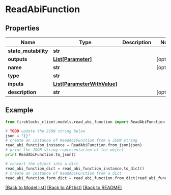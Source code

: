 # ReadAbiFunction


## Properties

Name | Type | Description | Notes
------------ | ------------- | ------------- | -------------
**state_mutability** | **str** |  | 
**outputs** | [**List[Parameter]**](Parameter.md) |  | [optional] 
**name** | **str** |  | [optional] 
**type** | **str** |  | 
**inputs** | [**List[ParameterWithValue]**](ParameterWithValue.md) |  | 
**description** | **str** |  | [optional] 

## Example

```python
from fireblocks_client.models.read_abi_function import ReadAbiFunction

# TODO update the JSON string below
json = "{}"
# create an instance of ReadAbiFunction from a JSON string
read_abi_function_instance = ReadAbiFunction.from_json(json)
# print the JSON string representation of the object
print ReadAbiFunction.to_json()

# convert the object into a dict
read_abi_function_dict = read_abi_function_instance.to_dict()
# create an instance of ReadAbiFunction from a dict
read_abi_function_form_dict = read_abi_function.from_dict(read_abi_function_dict)
```
[[Back to Model list]](../README.md#documentation-for-models) [[Back to API list]](../README.md#documentation-for-api-endpoints) [[Back to README]](../README.md)


